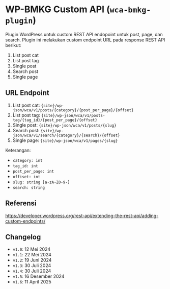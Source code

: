 # WP-BMKG Custom API (`wca-bmkg-plugin`)

Plugin WordPress untuk custom REST API endopoint untuk post, page, dan search. Plugin ini melakukan custom endpoint URL pada response REST API berikut:

1. List post cat
2. List post tag
3. Single post
4. Search post
5. Single page

## URL Endpoint

1. List post cat: `{site}/wp-json/wca/v1/posts/{category}/{post_per_page}/{offset}`
2. List post tag: `{site}/wp-json/wca/v1/posts-tag/{tag_id}/{post_per_page}/{offset}`
3. Single post: `{site}/wp-json/wca/v1/posts/{slug}`
4. Search post: `{site}/wp-json/wca/v1/search/{category}/{search}/{offset}`
5. Single page: `{site}/wp-json/wca/v1/pages/{slug}`

Keterangan:

- `category: int`
- `tag_id: int`
- `post_per_page: int`
- `offiset: int`
- `slug: string [a-zA-Z0-9-]`
- `search: string`

## Referensi

https://developer.wordpress.org/rest-api/extending-the-rest-api/adding-custom-endpoints/

## Changelog

- `v1.0`: 12 Mei 2024
- `v1.1`: 22 Mei 2024
- `v1.2`: 19 Juni 2024
- `v1.3`: 30 Juli 2024
- `v1.4`: 30 Juli 2024
- `v1.5`: 16 Desember 2024
- `v1.6`: 11 April 2025
